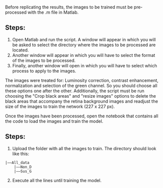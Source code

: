 Before replicating the results, the images to be trained must be pre-processed with the .m file in Matlab.
## Steps:
1. Open Matlab and run the script. A window will appear in which you will be asked to select the directory where the images to be processed are located.
2. Another window will appear in which you will have to select the format of the images to be processed.
4. Finally, another window will open in which you will have to select which process to apply to the images.

The images were treated for: Luminosity correction, contrast enhancement, normalization and selection of the green channel. So you should choose all these options one after the other. Additionally, the script must be run choosing the "Crop black areas" and "resize images" options to delete the black areas that accompany the retina background images and readjust the size of the images to train the network (227 x 227 px).

Once the images have been processed, open the notebook that contains all the code to load the images and train the model.
## Steps:
1. Upload the folder with all the images to train. The directory should look like this:
```
|——All_data
    |——Non_D
    |——Sus_G
```
2. Execute all the lines until training the model.
